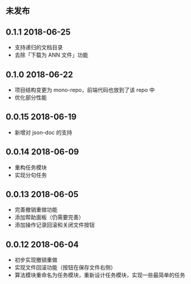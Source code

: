 ## 未发布

## 0.1.1 2018-06-25

* 支持递归的文档目录
* 去除「下载为 ANN 文件」功能

## 0.1.0 2018-06-22

* 项目结构变更为 mono-repo，前端代码也放到了该 repo 中
* 优化部分性能

## 0.0.15 2018-06-19

* 新增对 json-doc 的支持

## 0.0.14 2018-06-09

* 重构任务模块
* 实现分句任务

## 0.0.13 2018-06-05

* 完善撤销重做功能
* 添加帮助面板（仍需要完善）
* 添加操作记录回滚和关闭文件按钮

## 0.0.12 2018-06-04

* 初步实现撤销重做
* 实现文件回滚功能（按钮在保存文件右侧）
* 算法模块重命名为任务模块，重新设计任务模块，实现一些最简单的任务
